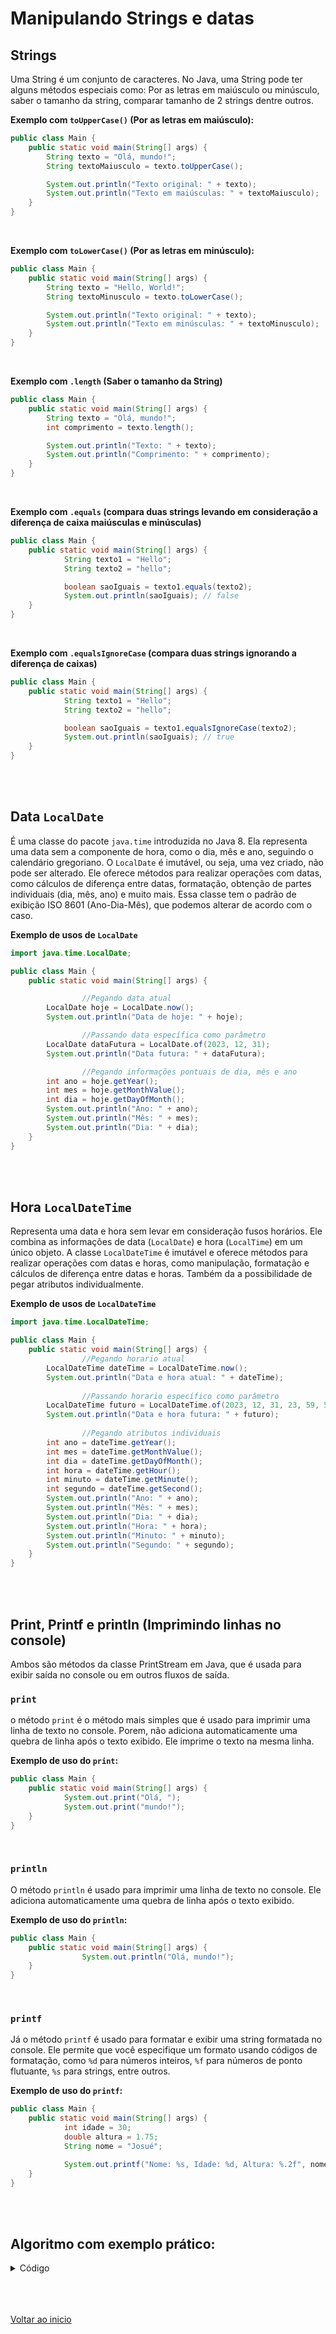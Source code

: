 # Manipulando Strings e datas

## Strings

Uma String é um conjunto de caracteres. No Java, uma String pode ter alguns métodos especiais como: Por as letras em maiúsculo ou minúsculo, saber o tamanho da string, comparar tamanho de 2 strings dentre outros.

**Exemplo com `toUpperCase()` (Por as letras em maiúsculo):**
```java
public class Main {
    public static void main(String[] args) {
        String texto = "Olá, mundo!";
        String textoMaiusculo = texto.toUpperCase();

        System.out.println("Texto original: " + texto);
        System.out.println("Texto em maiúsculas: " + textoMaiusculo);
    }
}
```

<br>

**Exemplo com `toLowerCase()` (Por as letras em minúsculo):**
```java
public class Main {
    public static void main(String[] args) {
        String texto = "Hello, World!";
        String textoMinusculo = texto.toLowerCase();

        System.out.println("Texto original: " + texto);
        System.out.println("Texto em minúsculas: " + textoMinusculo);
    }
}
```

<br>

**Exemplo com `.length` (Saber o tamanho da String)**

```java
public class Main {
    public static void main(String[] args) {
        String texto = "Olá, mundo!";
        int comprimento = texto.length();

        System.out.println("Texto: " + texto);
        System.out.println("Comprimento: " + comprimento);
    }
}
```

<br>

**Exemplo com `.equals` (compara duas strings levando em consideração a diferença de caixa maiúsculas e minúsculas)**

```java
public class Main {
    public static void main(String[] args) {
			String texto1 = "Hello";
			String texto2 = "hello";

			boolean saoIguais = texto1.equals(texto2);
			System.out.println(saoIguais); // false
    }
}
```

<br>

**Exemplo com `.equalsIgnoreCase` (compara duas strings ignorando a diferença de caixas)**

```java
public class Main {
    public static void main(String[] args) {
			String texto1 = "Hello";
			String texto2 = "hello";

			boolean saoIguais = texto1.equalsIgnoreCase(texto2);
			System.out.println(saoIguais); // true
    }
}
```

<br>

<br>

## Data `LocalDate`

É uma classe do pacote `java.time` introduzida no Java 8. Ela representa uma data sem a componente de hora, como o dia, mês e ano, seguindo o calendário gregoriano. O `LocalDate` é imutável, ou seja, uma vez criado, não pode ser alterado. Ele oferece métodos para realizar operações com datas, como cálculos de diferença entre datas, formatação, obtenção de partes individuais (dia, mês, ano) e muito mais. Essa classe tem o padrão de exibição ISO 8601 (Ano-Dia-Mês), que podemos alterar de acordo com o caso.

**Exemplo de usos de `LocalDate`**

```java
import java.time.LocalDate;

public class Main {
    public static void main(String[] args) {

				//Pegando data atual
        LocalDate hoje = LocalDate.now();
        System.out.println("Data de hoje: " + hoje);

				//Passando data específica como parâmetro
        LocalDate dataFutura = LocalDate.of(2023, 12, 31);
        System.out.println("Data futura: " + dataFutura);

				//Pegando informações pontuais de dia, mês e ano
        int ano = hoje.getYear();
        int mes = hoje.getMonthValue();
        int dia = hoje.getDayOfMonth();
        System.out.println("Ano: " + ano);
        System.out.println("Mês: " + mes);
        System.out.println("Dia: " + dia);
    }
}
```

<br>

<br>

## Hora `LocalDateTime`

Representa uma data e hora sem levar em consideração fusos horários. Ele combina as informações de data (`LocalDate`) e hora (`LocalTime`) em um único objeto. A classe `LocalDateTime` é imutável e oferece métodos para realizar operações com datas e horas, como manipulação, formatação e cálculos de diferença entre datas e horas. Também da a possibilidade de pegar atributos individualmente.

**Exemplo de usos de `LocalDateTime`**

```java
import java.time.LocalDateTime;

public class Main {
    public static void main(String[] args) {
				//Pegando horario atual
        LocalDateTime dateTime = LocalDateTime.now();
        System.out.println("Data e hora atual: " + dateTime);
				
				//Passando horario específico como parâmetro
        LocalDateTime futuro = LocalDateTime.of(2023, 12, 31, 23, 59, 59);
        System.out.println("Data e hora futura: " + futuro);
				
				//Pegando atributos individuais
        int ano = dateTime.getYear();
        int mes = dateTime.getMonthValue();
        int dia = dateTime.getDayOfMonth();
        int hora = dateTime.getHour();
        int minuto = dateTime.getMinute();
        int segundo = dateTime.getSecond();
        System.out.println("Ano: " + ano);
        System.out.println("Mês: " + mes);
        System.out.println("Dia: " + dia);
        System.out.println("Hora: " + hora);
        System.out.println("Minuto: " + minuto);
        System.out.println("Segundo: " + segundo);
    }
}
```

<br>

<br>

## Print, Printf e println (Imprimindo linhas no console)
Ambos são métodos  da classe PrintStream em Java, que é usada para exibir saída no console ou em outros fluxos de saída.

### `print`

o método `print` é o método mais simples que é usado para imprimir uma linha de texto no console. Porem, não adiciona automaticamente uma quebra de linha após o texto exibido. Ele imprime o texto na mesma linha.

**Exemplo de uso do `print`:**

```java
public class Main {
    public static void main(String[] args) {
			System.out.print("Olá, ");
			System.out.print("mundo!");
    }
}
```

<br>

### `println`

O método `println` é usado para imprimir uma linha de texto no console. Ele adiciona automaticamente uma quebra de linha após o texto exibido. 

**Exemplo de uso do `println`:**

```java
public class Main {
    public static void main(String[] args) {
				System.out.println("Olá, mundo!");
    }
}
```

<br>

### `printf`

Já o método `printf` é usado para formatar e exibir uma string formatada no console. Ele permite que você especifique um formato usando códigos de formatação, como `%d` para números inteiros, `%f` para números de ponto flutuante, `%s` para strings, entre outros. 

**Exemplo de uso do `printf`:**

```java
public class Main {
    public static void main(String[] args) {
			int idade = 30;
			double altura = 1.75;
			String nome = "Josué";

			System.out.printf("Nome: %s, Idade: %d, Altura: %.2f", nome, idade, altura);
    }
}
```

<br>

<br>

## Algoritmo com exemplo prático:

<details>
<summary>Código</summary>


```java
import java.time.LocalDate;
import java.time.LocalDateTime;
import java.time.format.TextStyle;
import java.util.Locale;

public class Main {
    public static void main(String[] args) {

        /*Vamos fazer uma algoritmo que escreva: {nome}. 
				Hoje é {dia da semana}, BOM DIA/TARDE/NOITE */

        String nome = "Josué";

        LocalDate hoje = LocalDate.now();
        Locale brasil = new Locale("pt", "br");
        String diaDaSemana = hoje.getDayOfWeek().getDisplayName(TextStyle.FULL, brasil);

        String saudacao;
        LocalDateTime agora = LocalDateTime.now();
        if ((agora.getHour() >= 0) && (agora.getHour() < 12)){
            saudacao = "Bom dia!";
        } else if ((agora.getHour() >= 12) && (agora.getHour() < 18)) {
            saudacao = "Boa tarde!";
        }else if ((agora.getHour() >= 18) && (agora.getHour() < 24)){
            saudacao = "Boa noite!";
        }else{
            saudacao = "Boa madrugada!";
        }

        System.out.printf("Ola, %s! Hoje é %s, %s.%n",nome,diaDaSemana, saudacao.toUpperCase());
    }
}
```

</details>

<br>

<br>

<br>

[Voltar ao inicio](/README.md)